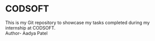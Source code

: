 # CODSOFT
This is my Git repository to showcase my tasks completed during my internship at CODSOFT. 
<br>
Author- Aadya Patel 
